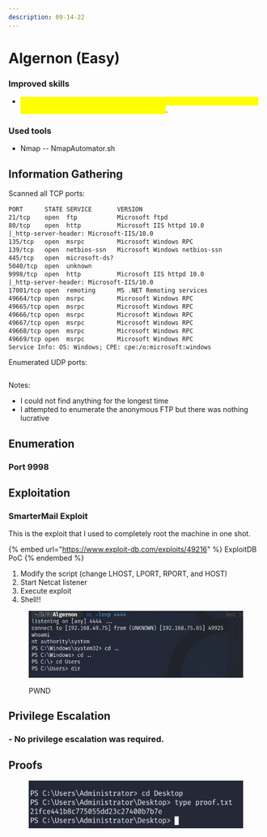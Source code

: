 ```yaml
---
description: 09-14-22
---
```


# Algernon (Easy)

### Improved skills

* <mark style="color:yellow;">I learned a VERY valuable skill here; if you enumerated THE ABSOLUTE HELL out of a box, check for public exploits</mark>.

### Used tools

* Nmap -- NmapAutomator.sh

## Information Gathering

Scanned all TCP ports:

```
PORT      STATE SERVICE       VERSION
21/tcp    open  ftp           Microsoft ftpd
80/tcp    open  http          Microsoft IIS httpd 10.0
|_http-server-header: Microsoft-IIS/10.0
135/tcp   open  msrpc         Microsoft Windows RPC
139/tcp   open  netbios-ssn   Microsoft Windows netbios-ssn
445/tcp   open  microsoft-ds?
5040/tcp  open  unknown
9998/tcp  open  http          Microsoft IIS httpd 10.0
|_http-server-header: Microsoft-IIS/10.0
17001/tcp open  remoting      MS .NET Remoting services
49664/tcp open  msrpc         Microsoft Windows RPC
49665/tcp open  msrpc         Microsoft Windows RPC
49666/tcp open  msrpc         Microsoft Windows RPC
49667/tcp open  msrpc         Microsoft Windows RPC
49668/tcp open  msrpc         Microsoft Windows RPC
49669/tcp open  msrpc         Microsoft Windows RPC
Service Info: OS: Windows; CPE: cpe:/o:microsoft:windows
```

Enumerated UDP ports:

```
```

Notes:

* I could not find anything for the longest time
* I attempted to enumerate the anonymous FTP but there was nothing lucrative

## Enumeration

### Port 9998

## Exploitation

### SmarterMail Exploit&#x20;

This is the exploit that I used to completely root the machine in one shot.

{% embed url="https://www.exploit-db.com/exploits/49216" %}
ExploitDB PoC
{% endembed %}

1. Modify the script (change LHOST, LPORT, RPORT, and HOST)
2. Start Netcat listener
3. Execute exploit
4. Shell!!

<figure><img src="../../../.gitbook/assets/image (5) (2) (1).png" alt=""><figcaption><p>PWND</p></figcaption></figure>

## Privilege Escalation

### - No privilege escalation was required.

## Proofs

<figure><img src="../../../.gitbook/assets/image (15) (1) (1).png" alt=""><figcaption></figcaption></figure>

